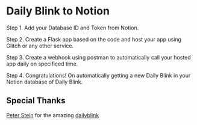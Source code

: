 # Daily Blink to Notion 

 
 Step 1. Add your Database ID and Token from Notion.

 Step 2. Create a Flask app based on the code and host your app using Glitch or any other service.

 Step 3. Create a webhook using postman to automatically call your hosted app daily on specificed time.

 Step 4. Congratulations! On automatically getting a new Daily Blink in your Notion database of Daily Blink.


## Special Thanks

[Peter Stein](https://github.com/ptrstn) for the amazing [dailyblink](https://github.com/ptrstn/dailyblink)
